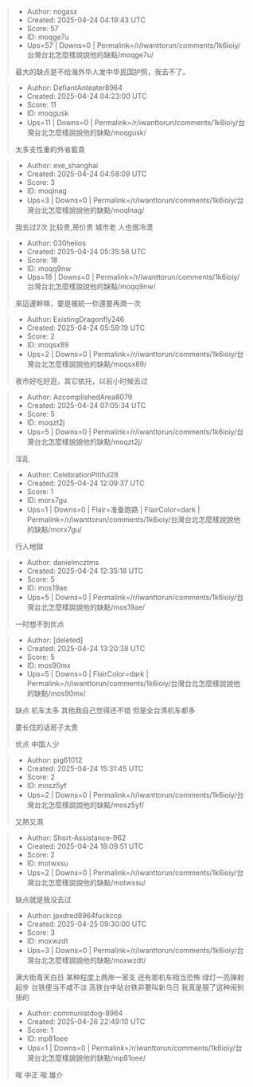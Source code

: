 > - Author: nogasx
> - Created: 2025-04-24 04:19:43 UTC
> - Score: 57
> - ID: moqge7u
> - Ups=57 | Downs=0 | Permalink=/r/iwanttorun/comments/1k6ioiy/台灣台北怎麼樣說說他的缺點/moqge7u/
>
> 最大的缺点是不给海外华人发中华民国护照，我去不了。

> - Author: DefiantAnteater8964
> - Created: 2025-04-24 04:23:00 UTC
> - Score: 11
> - ID: moqgusk
> - Ups=11 | Downs=0 | Permalink=/r/iwanttorun/comments/1k6ioiy/台灣台北怎麼樣說說他的缺點/moqgusk/
>
> 太多支性重的外省藍貴

> - Author: eve_shanghai
> - Created: 2025-04-24 04:58:09 UTC
> - Score: 3
> - ID: moqlnag
> - Ups=3 | Downs=0 | Permalink=/r/iwanttorun/comments/1k6ioiy/台灣台北怎麼樣說說他的缺點/moqlnag/
>
> 我去过2次
> 比较贵,房价贵
> 城市老 人也很冷漠

> - Author: 030helios
> - Created: 2025-04-24 05:35:58 UTC
> - Score: 18
> - ID: moqq9nw
> - Ups=18 | Downs=0 | Permalink=/r/iwanttorun/comments/1k6ioiy/台灣台北怎麼樣說說他的缺點/moqq9nw/
>
> 來這邊幹嘛，要是被統一你還要再潤一次

> - Author: ExistingDragonfly246
> - Created: 2025-04-24 05:59:19 UTC
> - Score: 2
> - ID: moqsx89
> - Ups=2 | Downs=0 | Permalink=/r/iwanttorun/comments/1k6ioiy/台灣台北怎麼樣說說他的缺點/moqsx89/
>
> 夜市好吃好逛，其它依托，以前小时候去过

> - Author: AccomplishedArea8079
> - Created: 2025-04-24 07:05:34 UTC
> - Score: 5
> - ID: moqzt2j
> - Ups=5 | Downs=0 | Permalink=/r/iwanttorun/comments/1k6ioiy/台灣台北怎麼樣說說他的缺點/moqzt2j/
>
> 淫乱

> - Author: CelebrationPitiful28
> - Created: 2025-04-24 12:09:37 UTC
> - Score: 1
> - ID: morx7gu
> - Ups=1 | Downs=0 | Flair=准备跑路 | FlairColor=dark | Permalink=/r/iwanttorun/comments/1k6ioiy/台灣台北怎麼樣說說他的缺點/morx7gu/
>
> 行人地獄

> - Author: danielmcztms
> - Created: 2025-04-24 12:35:18 UTC
> - Score: 5
> - ID: mos19ae
> - Ups=5 | Downs=0 | Permalink=/r/iwanttorun/comments/1k6ioiy/台灣台北怎麼樣說說他的缺點/mos19ae/
>
> 一时想不到优点

> - Author: [deleted]
> - Created: 2025-04-24 13:20:38 UTC
> - Score: 5
> - ID: mos90mx
> - Ups=5 | Downs=0 | FlairColor=dark | Permalink=/r/iwanttorun/comments/1k6ioiy/台灣台北怎麼樣說說他的缺點/mos90mx/
>
> 缺点 机车太多 其他我自己觉得还不错 但是全台湾机车都多
> 
> 要长住的话房子太贵
> 
> 优点 中国人少

> - Author: pig61012
> - Created: 2025-04-24 15:31:45 UTC
> - Score: 2
> - ID: mosz5yf
> - Ups=2 | Downs=0 | Permalink=/r/iwanttorun/comments/1k6ioiy/台灣台北怎麼樣說說他的缺點/mosz5yf/
>
> 又熱又濕

> - Author: Short-Assistance-962
> - Created: 2025-04-24 18:09:51 UTC
> - Score: 2
> - ID: motwxsu
> - Ups=2 | Downs=0 | Permalink=/r/iwanttorun/comments/1k6ioiy/台灣台北怎麼樣說說他的缺點/motwxsu/
>
> 缺点就是我没去过

> - Author: jpxdred8964fuckccp
> - Created: 2025-04-25 09:30:00 UTC
> - Score: 3
> - ID: moxwzdt
> - Ups=3 | Downs=0 | Permalink=/r/iwanttorun/comments/1k6ioiy/台灣台北怎麼樣說說他的缺點/moxwzdt/
>
> 满大街青天白日 某种程度上两岸一家支 还有那机车相当恐怖 绿灯一亮弹射起步 台铁便当不咸不淡 高铁台中站台铁非要叫新乌日 我真是服了这种闹别扭的

> - Author: communistdog-8964
> - Created: 2025-04-26 22:49:10 UTC
> - Score: 1
> - ID: mp81oee
> - Ups=1 | Downs=0 | Permalink=/r/iwanttorun/comments/1k6ioiy/台灣台北怎麼樣說說他的缺點/mp81oee/
>
> 唉 中正 唉 雄介
